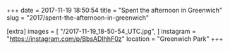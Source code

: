 +++
date = 2017-11-19 18:50:54
title = "Spent the afternoon in Greenwich"
slug = "2017/spent-the-afternoon-in-greenwich"

[extra]
images = [
    "/2017-11-19_18-50-54_UTC.jpg",
]
instagram = "https://instagram.com/p/BbsADIhhF0z"
location = "Greenwich Park"
+++

